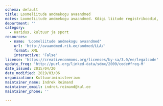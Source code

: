 ```yaml
---
schema: default
title: Loomeliitude andmekogu avaandmed
notes: Loomeliitude andmekogu avaandmed. Kõigi liitude registrikoodid, aadressid ja juhatuse liikmete nimed ning isikukoodid.
department: ''
category:
  - Haridus, kultuur ja sport
resources:
  - name: 'Loomeliitude andmekogu avaandmed'
    url: 'http://avaandmed.rik.ee/andmed/LLA/'
    format: XML
    interactive: 'False'
license: 'https://creativecommons.org/licenses/by-sa/3.0/ee/legalcode'
update_freq: 'http://purl.org/linked-data/sdmx/2009/code#freq-M'
date_issued: 2015/04/20
date_modified: 2019/03/06
organization: Kultuuriministeerium
maintainer_name: Indrek Reimand
maintainer_email: indrek.reimand@kul.ee
maintainer_phone: ''

---
```

